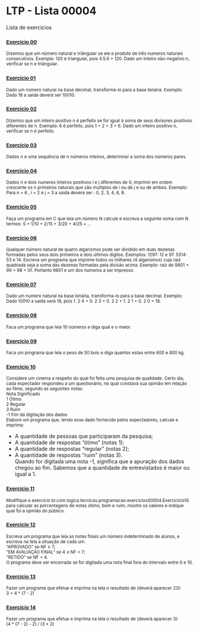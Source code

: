 # LTP - Lista 00004
Lista de exercícios

### <sub>[Exercício 00](https://github.com/albertocerqueira/logica-tecnica-programacao/blob/master/src/br/com/logica/tecnicas/programacao/exercicios00004/Exercicicio00.java "Exercício 00")</sub>
<sub>Dizemos que um número natural e triângular se ele e produto de três numeros naturais consecutivos.
Exemplo: 120 e triangular, pois 4.5.6 = 120.
Dado um inteiro não-negativo n, verificar se n e triângular.</sub>

### <sub>[Exercício 01](https://github.com/albertocerqueira/logica-tecnica-programacao/blob/master/src/br/com/logica/tecnicas/programacao/exercicios00004/Exercicicio01.java "Exercício 01")</sub>  
<sub>Dado um número natural na base decimal, transformá-lo para a base binária. Exemplo: Dado 18 a saida deverá ser 10010.</sub>  
	 
### <sub>[Exercício 02](https://github.com/albertocerqueira/logica-tecnica-programacao/blob/master/src/br/com/logica/tecnicas/programacao/exercicios00004/Exercicicio02.java "Exercício 02")</sub>  
<sub>Dizemos que um inteiro positivo n é perfeito se for igual à soma de seus divisores positivos diferentes de n.
Exemplo: 6 é perfeito, pois 1 + 2 + 3 = 6.
Dado um inteiro positivo n, verificar se n é perfeito.</sub>  
	 
### <sub>[Exercício 03](https://github.com/albertocerqueira/logica-tecnica-programacao/blob/master/src/br/com/logica/tecnicas/programacao/exercicios00004/Exercicicio03.java "Exercício 03")</sub>
<sub>Dados n e uma sequência de n números inteiros, determinar a soma dos números pares.</sub>  
	 
### <sub>[Exercício 04](https://github.com/albertocerqueira/logica-tecnica-programacao/blob/master/src/br/com/logica/tecnicas/programacao/exercicios00004/Exercicicio04.java "Exercício 04")</sub>
<sub>Dados n e dois numeros inteiros positivos i e j diferentes de 0, imprimir em ordem crescente os n primeiros naturais que são multiplos de i ou de j e ou de ambos.
Exemplo: Para n = 6 , i = 2 e j = 3 a saida devera ser : 0, 2, 3, 4, 6, 8.</sub>  
	 
### <sub>[Exercício 05](https://github.com/albertocerqueira/logica-tecnica-programacao/blob/master/src/br/com/logica/tecnicas/programacao/exercicios00004/Exercicicio05.java "Exercício 05")</sub>
<sub>Faça um programa em C que leia um número N calcule e escreva a seguinte soma com N termos: S = 1/10 + 2/15 + 3/20 + 4/25 + ...</sub>  

### <sub>[Exercício 06](https://github.com/albertocerqueira/logica-tecnica-programacao/blob/master/src/br/com/logica/tecnicas/programacao/exercicios00004/Exercicicio06.java "Exercício 06")</sub>
<sub>Qualquer número natural de quatro algarismos pode ser dividido em duas dezenas formadas pelos seus dois primeiros e dois últimos dígitos.
Exemplos:
1297: 12 e 97.
5314: 53 e 14.
Escreva um programa que imprime todos os milhares (4 algarismos) cuja raiz quadrada seja a soma das dezenas formadas pela divisão acima.
 Exemplo: raiz de 9801 = 99 = 98 + 01.
Portanto 9801 e um dos numeros a ser impresso.</sub>  

### <sub>[Exercício 07](https://github.com/albertocerqueira/logica-tecnica-programacao/blob/master/src/br/com/logica/tecnicas/programacao/exercicios00004/Exercicicio07.java "Exercício 07")</sub>
<sub>Dado um numero natural na base binária, transforma-lo para a base decimal.
Exemplo:
Dado 10010 a saída será 18, pois 1. 2 4 + 0. 2 3 + 0. 2 2 + 1. 2 1 + 0. 2 0 = 18.</sub>    

### <sub>[Exercício 08](https://github.com/albertocerqueira/logica-tecnica-programacao/blob/master/src/br/com/logica/tecnicas/programacao/exercicios00004/Exercicicio08.java "Exercício 08")</sub>
<sub>Faca um programa que leia 10 números e diga qual e o maior.</sub>  

### <sub>[Exercício 09](https://github.com/albertocerqueira/logica-tecnica-programacao/blob/master/src/br/com/logica/tecnicas/programacao/exercicios00004/Exercicicio09.java "Exercício 09")</sub>
<sub>Faca um programa que leia o peso de 50 bois e diga quantos estao entre 600 e 800 kg.</sub>  

### <sub>[Exercício 10](https://github.com/albertocerqueira/logica-tecnica-programacao/blob/master/src/br/com/logica/tecnicas/programacao/exercicios00004/Exercicicio10.java "Exercício 10")</sub>
<sub>Considere um cinema a respeito do qual foi feita uma pesquisa de qualidade. Certo dia, cada espectador respondeu a um questionário, no qual constava sua opinião em relação ao filme, segundo as seguintes notas:  
Nota Significado  
1 	 Ótimo  
2 	 Regular  
3  	 Ruim  
-1 	 Fim da digitação dos dados  
Elabore um programa que, lendo esse dado fornecido pelos espectadores, calcule e imprima:
* A quantidade de pessoas que participaram da pesquisa;
* A quantidade de respostas “ótimo” (notas 1);
* A quantidade de respostas “regular” (notas 2);
* A quantidade de respostas “ruim” (notas 3).  
Quando for digitada uma nota -1, significa que a apuração dos dados chegou ao fim. Sabemos que a quantidade de entrevistados é maior ou igual a 1.</sub>

### <sub>[Exercício 11](https://github.com/albertocerqueira/logica-tecnica-programacao/blob/master/src/br/com/logica/tecnicas/programacao/exercicios00004/Exercicicio11.java "Exercício 11")</sub>
<sub>Modifique o exercício br.com.logica.tecnicas.programacao.exercicios00004.Exercicicio10 para calcular as porcentagens de notas ótimo, bom e ruim, mostre os valores e indique qual foi a opinião do público.</sub>

### <sub>[Exercício 12](https://github.com/albertocerqueira/logica-tecnica-programacao/blob/master/src/br/com/logica/tecnicas/programacao/exercicios00004/Exercicicio12.java "Exercício 12")</sub>
<sub>Escreva um programa que leia as notas finais um número indeterminado de alunos, e escreva na tela a situação de cada um.  
“APROVADO” se NF ≥ 7;  
“EM AVALIAÇÃO FINAL” se 4 ≤ NF < 7;  
“RETIDO” se NF < 4.  
O programa deve ser encerrado se for digitada uma nota final fora do intervalo entre 0 e 10.</sub>

### <sub>[Exercício 13](https://github.com/albertocerqueira/logica-tecnica-programacao/blob/master/src/br/com/logica/tecnicas/programacao/exercicios00004/Exercicicio12.java "Exercício 13")</sub>
<sub>Fazer um programa que efetue e imprima na tela o resultado de (deverá aparecer 23):  
3 + 4 * (7 - 2)</sub>

### <sub>[Exercício 14](https://github.com/albertocerqueira/logica-tecnica-programacao/blob/master/src/br/com/logica/tecnicas/programacao/exercicios00004/Exercicicio12.java "Exercício 14")</sub>
<sub>Fazer um programa que efetue e imprima na tela o resultado de (deverá aparecer 3):  
(4 * (7 - 2) - 2) / (3 * 2)</sub>